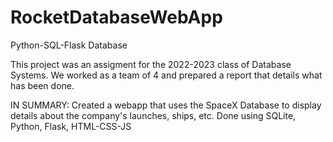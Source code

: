 # RocketDatabaseWebApp
Python-SQL-Flask Database 

This project was an assigment for the 2022-2023 class of Database Systems. We worked as a team of 4 and prepared a report that details what has been done. 

IN SUMMARY:
Created a webapp that uses the SpaceX Database to display details about the company's launches, ships, etc.
Done using SQLite, Python, Flask, HTML-CSS-JS
